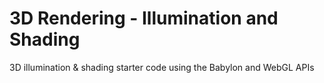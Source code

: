 # 3D Rendering - Illumination and Shading
3D illumination &amp; shading starter code using the Babylon and WebGL APIs
